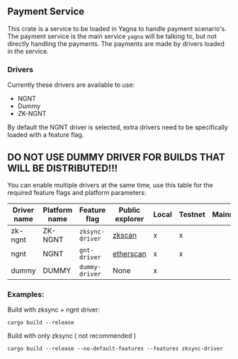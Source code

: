 ## Payment Service

This crate is a service to be loaded in Yagna to handle payment scenario's.
The payment service is the main service `yagna` will be talking to, but not directly handling the payments.
The payments are made by drivers loaded in the service.

### Drivers

Currently these drivers are available to use:
- NGNT
- Dummy
- ZK-NGNT

By default the NGNT driver is selected, extra drivers need to be specifically loaded with a feature flag.

## DO NOT USE DUMMY DRIVER FOR BUILDS THAT WILL BE DISTRIBUTED!!!

You can enable multiple drivers at the same time, use this table for the required feature flags and platform parameters:

|Driver name|Platform name|Feature flag|Public explorer|Local|Testnet|Mainnet|
|-|-|-|-|-|-|-|
|zk-ngnt|ZK-NGNT|`zksync-driver`|[zkscan](https://rinkeby.zkscan.io/)|x|x||
|ngnt|NGNT|`gnt-driver`|[etherscan](https://rinkeby.etherscan.io/token/0xd94e3dc39d4cad1dad634e7eb585a57a19dc7efe)|x|x||
|dummy|DUMMY|`dummy-driver`|None|x|||

### Examples:

Build with zksync + ngnt driver:
```
cargo build --release
```

Build with only zksync ( not recommended )
```
cargo build --release --no-default-features --features zksync-driver
```
